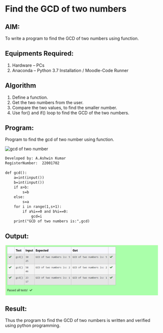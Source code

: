 # Find the GCD of two numbers

## AIM:
To write a program to find the GCD of two numbers using function.

## Equipments Required:
1. Hardware – PCs
2. Anaconda – Python 3.7 Installation / Moodle-Code Runner

## Algorithm
1. Define a function.
2. Get the two numbers from the user.
3. Compare the two values, to find the smaller number.
4. Use for() and if() loop to find the GCD of the two numbers.

## Program:
Program to find the gcd of two number using function.

![gcd of two number](gcd.png)
```
Developed by: A.Ashwin Kumar
RegisterNumber:  22001702

def gcd():
    a=int(input())
    b=int(input())
    if a>b:
        s=b
    else:
        s=a
    for i in range(1,s+1):
        if a%i==0 and b%i==0:
            gcd=i
    print("GCD of two numbers is:",gcd)
```

## Output:
![output](a.png)

## Result:
Thus the program to find the GCD of two numbers is written and verified using python programming.